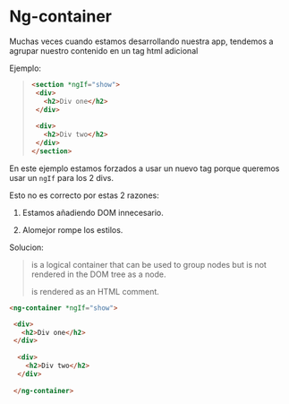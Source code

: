 # Ng-container

Muchas veces cuando estamos desarrollando nuestra app, tendemos a agrupar nuestro contenido en un tag html adicional

Ejemplo:

> ```html
> <section *ngIf="show">
>  <div>
>    <h2>Div one</h2>
>  </div>
>  
>  <div>
>    <h2>Div two</h2>
>  </div>
> </section>
> ```

En este ejemplo estamos forzados a usar un nuevo tag porque queremos usar un `ngIf` para los 2 divs.

Esto no es correcto por estas 2 razones:

1. Estamos añadiendo DOM innecesario.

2. Alomejor rompe los estilos.

Solucion:

> <ng-container> is a logical container that can be used to group nodes but is not rendered in the DOM tree as a node.
> 
> <ng-container> is rendered as an HTML comment.

```html
<ng-container *ngIf="show">

 <div>
   <h2>Div one</h2>
 </div>
 
  <div>
    <h2>Div two</h2>
  </div>
  
 </ng-container>
```


